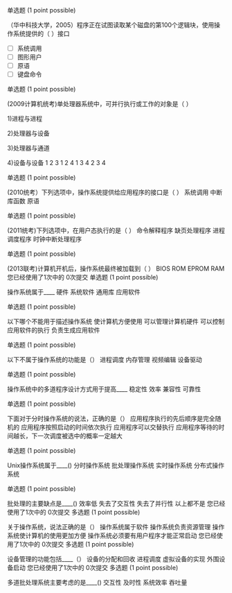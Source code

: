  单选题 (1 point possible)

（华中科技大学，2005）程序正在试图读取某个磁盘的第100个逻辑块，使用操作系统提供的（ ）接口
- [ ] 系统调用
- [ ] 图形用户
- [ ] 原语
- [ ] 键盘命令

单选题 (1 point possible)

(2009计算机统考)单处理器系统中，可并行执行或工作的对象是（ ）

1)进程与进程

2)处理器与设备

3)处理器与通道

4)设备与设备
1 2 3
1 2 4
1 3 4
2 3 4

单选题 (1 point possible)

(2010统考）下列选项中，操作系统提供给应用程序的接口是（ ）
系统调用
中断
库函数
原语

单选题 (1 point possible)

(2011统考)下列选项中，在用户态执行的是（ ）
命令解释程序
缺页处理程序
进程调度程序
时钟中断处理程序

单选题 (1 point possible)

(2013联考)计算机开机后，操作系统最终被加载到（ ）
BIOS
ROM
EPROM
RAM
您已经使用了1次中的 0次提交
单选题 (1 point possible)

操作系统属于____
硬件
系统软件
通用库
应用软件

单选题 (1 point possible)

以下哪个不能用于描述操作系统
使计算机方便使用
可以管理计算机硬件
可以控制应用软件的执行
负责生成应用软件

单选题 (1 point possible)

以下不属于操作系统的功能是（）
进程调度
内存管理
视频编辑
设备驱动

单选题 (1 point possible)

操作系统中的多道程序设计方式用于提高____
稳定性
效率
兼容性
可靠性

单选题 (1 point possible)

下面对于分时操作系统的说法，正确的是（）
应用程序执行的先后顺序是完全随机的
应用程序按照启动的时间依次执行
应用程序可以交替执行
应用程序等待的时间越长，下一次调度被选中的概率一定越大

单选题 (1 point possible)

Unix操作系统属于____()
分时操作系统
批处理操作系统
实时操作系统
分布式操作系统

单选题 (1 point possible)

批处理的主要缺点是____()
效率低
失去了交互性
失去了并行性
以上都不是
您已经使用了1次中的 0次提交
多选题 (1 point possible)

关于操作系统，说法正确的是（）
操作系统属于软件
操作系统负责资源管理
操作系统使计算机的使用更加方便
操作系统必须要有用户程序才能正常启动
您已经使用了1次中的 0次提交
多选题 (1 point possible)

设备管理的功能包括____（）
设备的分配和回收
进程调度
虚拟设备的实现
外围设备启动
您已经使用了1次中的 0次提交
多选题 (1 point possible)

多道批处理系统主要考虑的是____()
交互性
及时性
系统效率
吞吐量
